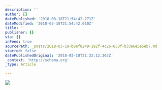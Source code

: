 ```yaml
---
description: ''
author: []
datePublished: '2018-03-18T21:54:42.271Z'
dateModified: '2018-03-18T21:54:42.010Z'
title: ''
publisher: {}
via: {}
inFeed: true
sourcePath: _posts/2018-03-18-b8ef0249-192f-4c26-853f-b33e6e5e5eb7.md
starred: false
datePublishedOriginal: '2018-03-18T21:32:12.362Z'
_context: 'http://schema.org'
_type: Article

---
```

![](https://imgflo.herokuapp.com/graph/2b2431f8e7ba7b0/dafe8c641cb22baa37b65b476e525012/croprotate.png?cropheight=2620&cropwidth=2718&degrees=0&input=https%3A%2F%2Fthe-grid-user-content.s3-us-west-2.amazonaws.com%2F27aa9c3e-7154-41ea-9b74-c14ec5630988.png&x=0&y=54)